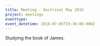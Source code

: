 ```yaml
---
title: Meeting - Doctrinal May 2016
project: meetings
eventtype: 
event_datetime: 2016-07-05T19:30:00.000Z
---
```



Studying the book of James.